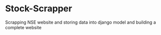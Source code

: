 # Stock-Scrapper
Scrapping NSE website and storing data into django model and building a complete website
